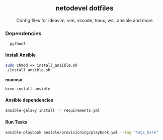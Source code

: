 <p align="center">
  <h2 align="center">netodevel dotfiles</h2>
  <p align="center">Config files for ideavim, vim, vscode, tmux, wsl, ansible and more</p>
</p>


### Dependencies

    - python3

#### Install Ansible

```sh
sudo chmod +x install_ansible.sh
./install_ansible.sh
```

**macosx**
```
brew install ansible
```

#### Ansible dependencies
```sh
ansible-galaxy install -r requirements.yml
```

#### Run Tasks
```sh
ansible-playbook ansible/provisioning/playbook.yml --tag "tags_here"
```

